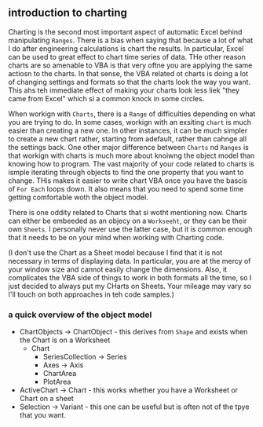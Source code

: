 ## introduction to charting

Charting is the second most important aspect of automatic Excel behind manipulating `Ranges`.  There is a bias when saying that because a lot of what I do after engineering calculations is chart the results.  In particular, Excel can be used to great effect to chart time series of data.  THe other reason charts are so amenable to VBA is that very oftne you are applying the same actiosn to the charts.  In that sense, the VBA related ot charts is doing a lot of changing settings and formats so that the charts look the way you want. This ahs teh immediate effect of making your charts look less liek "they came from Excel" which si a common knock in some circles.

When workign with `Charts`, there is a `Range` of difficulties depending on what you are trying to do.  In some cases, workign with an exsiting `chart` is much easier than creating a new one.  In other instances, it can be much simpler to create a new chart rather, starting from adefault, rather than cahnge all the settings back.  One other major difference between `Charts` nd `Ranges` is that workign with charts is much more about knoiwng the object model than knowing how to program.  The vast majority of your code related to charts is ismple iterating through objects to find the one property that you want to change.  THis makes it easier to write chart VBA once you have the bascis of `For Each` loops down.  It also means that you need to spend some time getting comfortable woth the object model.

There is one oddity related to Charts that si wotht mentioning now.  Charts can either be embeeded as an objecy on a `Workseeht`, or they can be their own `Sheets`.  I personally never use the latter case, but it is common enough that it needs to be on your mind when working with Charting code.

(I don't use the Chart as a Sheet model because I find that it is not necessary in terms of displaying data.  In particular, you are at the mercy of your window size and cannot easily change the dimensions.  Also, it complicates the VBA side of things to work in both formats all the time, so I just decided to always put my CHarts on Sheets.  Your mileage may vary so I'll touch on both approaches in teh code samples.)

### a quick overview of the object model

* ChartObjects -> ChartObject - this derives from `Shape` and exists when the Chart is on a Worksheet
    * Chart
        * SeriesCollection -> Series
        * Axes -> Axis
        * ChartArea
        * PlotArea
* ActiveChart -> Chart - this works whether you have a Worksheet or Chart on a sheet
* Selection -> Variant - this one can be useful but is often not of the tpye that you want.
